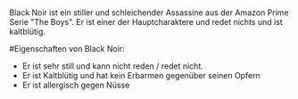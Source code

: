 #

Black Noir ist ein stiller und schleichender Assassine aus der Amazon Prime Serie "The Boys".
Er ist einer der Hauptcharaktere und redet nichts und ist kaltblütig.

#Eigenschaften von Black Noir:
- Er ist sehr still und kann nicht reden / redet nicht.
- Er ist Kaltblütig und hat kein Erbarmen gegenüber seinen Opfern
- Er ist allergisch gegen Nüsse

